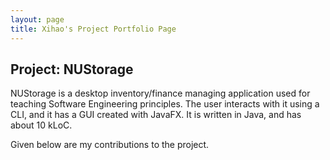 ```yaml
---
layout: page
title: Xihao's Project Portfolio Page
---
```


## Project: NUStorage

NUStorage is a desktop inventory/finance managing application used for teaching Software Engineering principles. 
The user interacts with it using a CLI, and it has a GUI created with JavaFX. 
It is written in Java, and has about 10 kLoC.

Given below are my contributions to the project.
